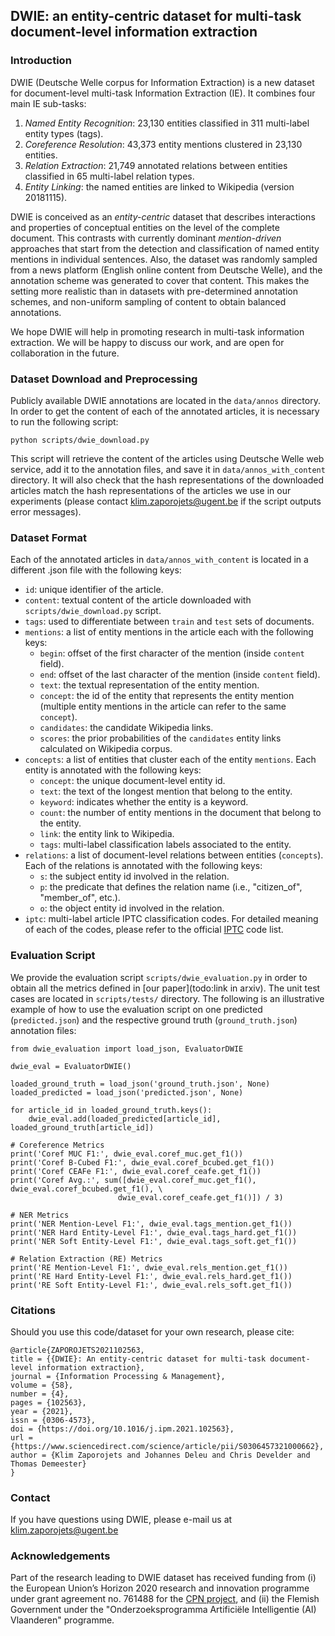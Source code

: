 ## DWIE: an entity-centric dataset for multi-task document-level information extraction

<!--### Requirements
The scripts were tested with Python version 3.7. -->

### Introduction
DWIE (Deutsche Welle corpus for Information Extraction) is a new dataset for document-level multi-task Information Extraction (IE). 
It combines four main IE sub-tasks: 
1. _Named Entity Recognition_: 23,130 entities classified in 311 multi-label entity types (tags). 
2. _Coreference Resolution_: 43,373 entity mentions clustered in 23,130 entities. 
3. _Relation Extraction_: 21,749 annotated relations between entities classified in 
65 multi-label relation types.  
4. _Entity Linking_: the named entities are linked to Wikipedia (version 20181115). 

DWIE is conceived as an _entity-centric_ dataset that describes interactions 
and properties of conceptual entities on the level of the complete 
document. This contrasts with currently dominant _mention-driven_ 
approaches that start from the detection and classification of 
named entity mentions in individual sentences. Also, the dataset was randomly sampled from a news platform (English online content from Deutsche Welle), 
and the annotation scheme was generated to cover that content. This makes the setting more realistic than in datasets with pre-determined annotation schemes, 
and non-uniform sampling of content to obtain balanced annotations.

We hope DWIE will help in promoting research in multi-task information extraction. 
We will be happy to discuss our work, and are open for collaboration in the future.

<!--### Paper
For more details on DWIE, please refer to [our paper's preprint](TODO), currently under review for Information Processing and Management.
If you use the dataset or our implementations, please cite our paper as 
```
@article{todo,
  title={DWIE: An entity-centric dataset for multi-task document-level information extraction.},
  author={todo},
  journal={todo},
  year={todo},
  url={todo arxiv url}
}
``` -->

### Dataset Download and Preprocessing
Publicly available DWIE annotations are located in the `data/annos` directory. 
In order to get the content of each of the annotated articles, it is necessary
to run the following script:  

```
python scripts/dwie_download.py
```
This script will retrieve the content of the articles using Deutsche Welle web service, 
add it to the annotation files, and save it in `data/annos_with_content` directory. 
It will also check that the hash representations of the downloaded articles match 
the hash representations of the articles we use in our experiments
(please contact <klim.zaporojets@ugent.be> if the script outputs error messages).      


### Dataset Format
Each of the annotated articles in `data/annos_with_content` is located in a different .json file 
with the following keys: 
- `id`: unique identifier of the article. 
- `content`: textual content of the article downloaded with `scripts/dwie_download.py` script.
- `tags`: used to differentiate between `train` and `test` sets of documents. 
- `mentions`: a list of entity mentions in the article each with the following keys:
  - `begin`: offset of the first character of the mention (inside `content` field).       
  - `end`: offset of the last character of the mention (inside `content` field). 
  - `text`: the textual representation of the entity mention.  
  - `concept`: the id of the entity that represents the entity mention
  (multiple entity mentions in the article can refer to the same `concept`).  
  - `candidates`: the candidate Wikipedia links. 
  - `scores`: the prior probabilities of the `candidates` entity links calculated
  on Wikipedia corpus. 
  <!--as defined in [Ganea and Hofmann, 2017](https://arxiv.org/pdf/1704.04920.pdf).-->        
- `concepts`: a list of entities that cluster each of the entity `mentions`. 
Each entity is annotated with the following keys: 
  - `concept`: the unique document-level entity id.
  - `text`: the text of the longest mention that belong to the entity. 
  - `keyword`: indicates whether the entity is a keyword. 
  - `count`: the number of entity mentions in the document that 
   belong to the entity.
  - `link`: the entity link to Wikipedia. 
  - `tags`: multi-label classification labels associated to the entity.
- `relations`: a list of document-level relations between entities (`concepts`). 
Each of the relations is annotated with the following keys: 
  - `s`: the subject entity id involved in the relation. 
  - `p`: the predicate that defines the relation name (i.e., "citizen_of", "member_of", etc.).
  - `o`: the object entity id involved in the relation.  
- `iptc`: multi-label article IPTC classification codes. For detailed 
meaning of each of the codes, please refer to the official [IPTC](https://iptc.org/) code list.
<!-- ### Dataset Statistics? 
TODO -->

### Evaluation Script
We provide the evaluation script `scripts/dwie_evaluation.py` in order to obtain all the metrics defined in 
[our paper](todo:link in arxiv). The unit test cases are located in `scripts/tests/` directory. 
The following is an illustrative example of how to use the evaluation script
on one predicted (`predicted.json`) and the respective 
ground truth (`ground_truth.json`) annotation files: 
```
from dwie_evaluation import load_json, EvaluatorDWIE

dwie_eval = EvaluatorDWIE()

loaded_ground_truth = load_json('ground_truth.json', None)
loaded_predicted = load_json('predicted.json', None)

for article_id in loaded_ground_truth.keys():
    dwie_eval.add(loaded_predicted[article_id], loaded_ground_truth[article_id])

# Coreference Metrics
print('Coref MUC F1:', dwie_eval.coref_muc.get_f1())
print('Coref B-Cubed F1:', dwie_eval.coref_bcubed.get_f1())
print('Coref CEAFe F1:', dwie_eval.coref_ceafe.get_f1())
print('Coref Avg.:', sum([dwie_eval.coref_muc.get_f1(), dwie_eval.coref_bcubed.get_f1(), \
                        dwie_eval.coref_ceafe.get_f1()]) / 3)

# NER Metrics
print('NER Mention-Level F1:', dwie_eval.tags_mention.get_f1())
print('NER Hard Entity-Level F1:', dwie_eval.tags_hard.get_f1())
print('NER Soft Entity-Level F1:', dwie_eval.tags_soft.get_f1())

# Relation Extraction (RE) Metrics
print('RE Mention-Level F1:', dwie_eval.rels_mention.get_f1())
print('RE Hard Entity-Level F1:', dwie_eval.rels_hard.get_f1())
print('RE Soft Entity-Level F1:', dwie_eval.rels_soft.get_f1())

```

### Citations
Should you use this code/dataset for your own research, please cite: 
```
@article{ZAPOROJETS2021102563,
title = {{DWIE}: An entity-centric dataset for multi-task document-level information extraction},
journal = {Information Processing & Management},
volume = {58},
number = {4},
pages = {102563},
year = {2021},
issn = {0306-4573},
doi = {https://doi.org/10.1016/j.ipm.2021.102563},
url = {https://www.sciencedirect.com/science/article/pii/S0306457321000662},
author = {Klim Zaporojets and Johannes Deleu and Chris Develder and Thomas Demeester}
}
```

### Contact
If you have questions using DWIE, please e-mail us at <klim.zaporojets@ugent.be>

### Acknowledgements
Part of the research leading to DWIE dataset has received funding from 
(i) the European Union’s Horizon
2020 research and innovation programme under grant agreement no. 761488 for 
the [CPN project](https://www.projectcpn.eu/), and
(ii) the Flemish Government under the "Onderzoeksprogramma Artificiële Intelligentie (AI) Vlaanderen"
programme.


